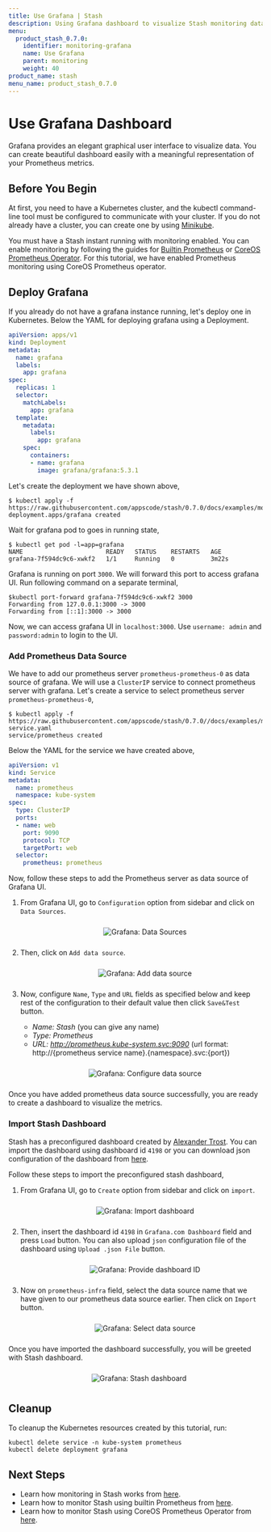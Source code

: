 ```yaml
---
title: Use Grafana | Stash
description: Using Grafana dashboard to visualize Stash monitoring data
menu:
  product_stash_0.7.0:
    identifier: monitoring-grafana
    name: Use Grafana
    parent: monitoring
    weight: 40
product_name: stash
menu_name: product_stash_0.7.0
---
```


# Use Grafana Dashboard

Grafana provides an elegant graphical user interface to visualize data. You can create beautiful dashboard easily with a meaningful representation of your Prometheus metrics.

## Before You Begin

At first, you need to have a Kubernetes cluster, and the kubectl command-line tool must be configured to communicate with your cluster. If you do not already have a cluster, you can create one by using [Minikube](https://github.com/kubernetes/minikube).

You must have a Stash instant running with monitoring enabled. You can enable monitoring by following the guides for [Builtin Prometheus](/docs/guides/monitoring/builtin.md) or [CoreOS Prometheus Operator](/docs/guides/monitoring/coreos.md). For this tutorial, we have enabled Prometheus monitoring using CoreOS Prometheus operator.

## Deploy Grafana

If you already do not have a grafana instance running, let's deploy one in Kubernetes. Below the YAML for deploying grafana using a Deployment.

```yaml
apiVersion: apps/v1
kind: Deployment
metadata:
  name: grafana
  labels:
    app: grafana
spec:
  replicas: 1
  selector:
    matchLabels:
      app: grafana
  template:
    metadata:
      labels:
        app: grafana
    spec:
      containers:
      - name: grafana
        image: grafana/grafana:5.3.1
```

Let's create the deployment we have shown above,

```console
$ kubectl apply -f https://raw.githubusercontent.com/appscode/stash/0.7.0/docs/examples/monitoring/grafana/grafana.yaml
deployment.apps/grafana created
```

Wait for grafana pod to goes in running state,

```console
$ kubectl get pod -l=app=grafana
NAME                       READY   STATUS    RESTARTS   AGE
grafana-7f594dc9c6-xwkf2   1/1     Running   0          3m22s
```

Grafana is running on port `3000`. We will forward this port to access grafana UI. Run following command on a separate terminal,

```console
$kubectl port-forward grafana-7f594dc9c6-xwkf2 3000
Forwarding from 127.0.0.1:3000 -> 3000
Forwarding from [::1]:3000 -> 3000
```

Now, we can access grafana UI in `localhost:3000`. Use `username: admin` and `password:admin` to login to the UI.

### Add Prometheus Data Source

We have to add our prometheus server `prometheus-prometheus-0` as data source of grafana. We will use a `ClusterIP` service to connect prometheus server with grafana. Let's create a service to select prometheus server `prometheus-prometheus-0`,

```console
$ kubectl apply -f https://raw.githubusercontent.com/appscode/stash/0.7.0//docs/examples/monitoring/coreos/prometheus-service.yaml
service/prometheus created
```

Below the YAML for the service we have created above,

```yaml
apiVersion: v1
kind: Service
metadata:
  name: prometheus
  namespace: kube-system
spec:
  type: ClusterIP
  ports:
  - name: web
    port: 9090
    protocol: TCP
    targetPort: web
  selector:
    prometheus: prometheus
```

Now, follow these steps to add the Prometheus server as data source of Grafana UI.

1. From Grafana UI, go to `Configuration` option from sidebar and click on `Data Sources`.

    <p align="center">
      <img alt="Grafana: Data Sources"  src="/docs/images/monitoring/grafana/grafana-data-source-1.png" style="padding: 10px;">
    </p>

2. Then, click on `Add data source`.

    <p align="center">
      <img alt="Grafana: Add data source"  src="/docs/images/monitoring/grafana/grafana-data-source-2.png" style="padding: 10px;">
    </p>

3. Now, configure `Name`, `Type` and `URL` fields as specified below and keep rest of the configuration to their default value then click `Save&Test` button.
    - *Name: Stash* (you can give any name)
    - *Type: Prometheus*
    - *URL: http://prometheus.kube-system.svc:9090*
      (url format: http://{prometheus service name}.{namespace}.svc:{port})

    <p align="center">
      <img alt="Grafana: Configure data source"  src="/docs/images/monitoring/grafana/grafana-data-source-3.png" style="padding: 10px;">
    </p>

Once you have added prometheus data source successfully, you are ready to create a dashboard to visualize the metrics.

### Import Stash Dashboard

Stash has a preconfigured dashboard created by [Alexander Trost](https://github.com/galexrt). You can import the dashboard using dashboard id `4198` or you can download json configuration of the dashboard from [here](https://grafana.com/dashboards/4198).

Follow these steps to import the preconfigured stash dashboard,

1. From Grafana UI, go to `Create` option from sidebar and click on `import`.

    <p align="center">
        <img alt="Grafana: Import dashboard"  src="/docs/images/monitoring/grafana/grafana-import-1.png" style="padding: 10px;">
    </p>

2. Then, insert the dashboard id `4198` in `Grafana.com Dashboard` field and press `Load` button. You can also upload `json` configuration file of the dashboard using `Upload .json File` button.

    <p align="center">
      <img alt="Grafana: Provide dashboard ID"  src="/docs/images/monitoring/grafana/grafana-import-2.png" style="padding: 10px;">
    </p>

3. Now on `prometheus-infra` field, select the data source name that we have given to our prometheus data source earlier. Then click on `Import` button.

    <p align="center">
        <img alt="Grafana: Select data source"  src="/docs/images/monitoring/grafana/grafana-import-3.png" style="padding: 10px;">
    </p>

Once you have imported the dashboard successfully, you will be greeted with Stash dashboard.

<p align="center">
      <img alt="Grafana: Stash dashboard"  src="/docs/images/monitoring/grafana/grafana-stash-dashboard.png" style="padding: 10px;">
</p>

## Cleanup

To cleanup the Kubernetes resources created by this tutorial, run:

```console
kubectl delete service -n kube-system prometheus
kubectl delete deployment grafana
```

## Next Steps

- Learn how monitoring in Stash works from [here](/docs/guides/monitoring/overview.md).
- Learn how to monitor Stash using builtin Prometheus from [here](/docs/guides/monitoring/builtin.md).
- Learn how to monitor Stash using CoreOS Prometheus Operator from [here](/docs/guides/monitoring/coreos.md).
